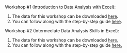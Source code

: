 Workshop #1 (Introduction to Data Analysis with Excel):
1.	 The data for this workshop can be downloaded [here](https://github.com/barnarderc/workshops/blob/master/Fall%202017/Alumnae%20Excel/erc_workshop_data_1.xlsx).
2.	 You can follow along with the step-by-step guide [here](https://github.com/barnarderc/workshops/blob/master/Fall%202017/Alumnae%20Excel/alumnae_excel_guide_basic%20_1.pdf).
 
Workshop #2 (Intermediate Data Analysis Skills in Excel):
1.	 The data for this workshop can be downloaded [here.](https://github.com/barnarderc/workshops/blob/master/Fall%202017/Alumnae%20Excel/erc_workshop_intermediate_2.xlsx)
2.	 You can follow along with the step-by-step guide [here.](https://github.com/barnarderc/workshops/blob/master/Fall%202017/Alumnae%20Excel/alumnae_excel_guide_intermediate_2.pdf) 

